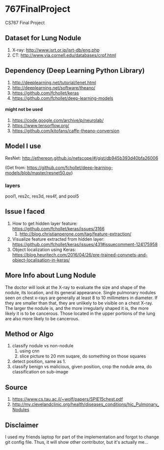 # 767FinalProject
CS767 Final Project

## Dataset for Lung Nodule
1. X-ray: http://www.jsrt.or.jp/jsrt-db/eng.php
2. CT: http://www.via.cornell.edu/databases/crpf.html

## Dependency (Deep Learning Python Library)

1. http://deeplearning.net/tutorial/lenet.html
2. http://deeplearning.net/software/theano/
3. https://github.com/fchollet/keras
4. https://github.com/fchollet/deep-learning-models

#### might not be used
1. https://code.google.com/archive/p/neurolab/
2. https://www.tensorflow.org/
3. https://github.com/kitofans/caffe-theano-conversion

## Model I use
ResNet: http://ethereon.github.io/netscope/#/gist/db945b393d40bfa26006

(Get from: https://github.com/fchollet/deep-learning-models/blob/master/resnet50.py)

### layers
pool1, res2c, res3d, res4f, and pool5

## Issue I faced
1. How to get hidden layer feature: https://github.com/fchollet/keras/issues/3166
   1. http://blog.christianperone.com/tag/feature-extraction/
2. Visualize feature extracted from hidden layer: https://github.com/fchollet/keras/issues/431#issuecomment-124175958
3. Object localization using Keras: https://blog.heuritech.com/2016/04/26/pre-trained-convnets-and-object-localisation-in-keras/

## More Info about Lung Nodule
The doctor will look at the X-ray to evaluate the size and shape of the nodule, its location, and its general appearance. Single pulmonary nodules seen on chest x-rays are generally at least 8 to 10 millimeters in diameter. If they are smaller than that, they are unlikely to be visible on a chest X-ray. The larger the nodule is, and the more irregularly shaped it is, the more likely it is to be cancerous. Those located in the upper portions of the lung are also more likely to be cancerous.

## Method or Algo
1. classify nodule vs non-nodule
   1. using cnn
   2. slice picture to 20 mm suqare, do something on those squares
2. detect position, same as 1.
3. classify benign vs malicious, given position, crop the nodule area, do classification on sub-image

## Source
1. https://www.cs.tau.ac.il/~wolf/papers/SPIE15chest.pdf
2. http://my.clevelandclinic.org/health/diseases_conditions/hic_Pulmonary_Nodules

## Disclaimer
I used my friends laptop for part of the implementation and forgot to change git config file. Thus, it will show other contributor, but it's actually me...
